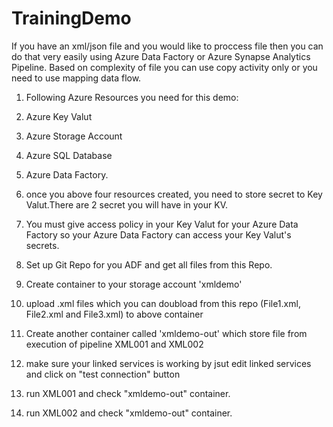# TrainingDemo
If you have an xml/json file and you would like to proccess file then you can do that very easily using Azure Data Factory or Azure Synapse Analytics Pipeline.
Based on complexity of file you can use copy activity only or you need to use mapping data flow.

1. Following Azure Resources you need for this demo:

1. Azure Key Valut
2. Azure Storage Account 
3. Azure SQL Database
4. Azure Data Factory.

2. once you above four resources created, you need to store secret to Key Valut.There are 2 secret you will have in your KV.
3. You must give access policy in your Key Valut for your Azure Data Factory so your Azure Data Factory can access your Key Valut's secrets.
4. Set up Git Repo for you ADF and get all files from this Repo.
5. Create container to your storage account 'xmldemo' 
6. upload .xml files which you can doubload from this repo (File1.xml, File2.xml and File3.xml) to above container
7. Create another container called 'xmldemo-out' which store file from execution of pipeline XML001 and XML002 
8. make sure your linked services is working by jsut edit linked services and click on "test connection" button
9. run XML001 and check "xmldemo-out" container.
10. run XML002 and check "xmldemo-out" container.




